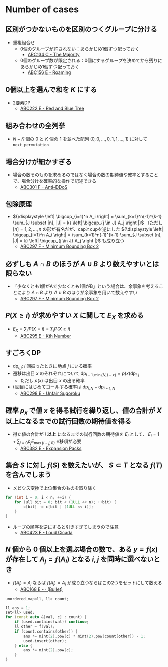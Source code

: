 # Number of cases

## 区別がつかないものを区別のつくグループに分ける
- 重複組合せ
  - 0個のグループが許されない：あらかじめ1個ずつ配っておく
    - [ARC134 C - The Majority](https://atcoder.jp/contests/arc134/tasks/arc134_c)
  - 0個のグループ数が限定される：0個にするグループを決めてから残りにあらかじめ1個ずつ配っておく
    - [ABC156 E - Roaming](https://atcoder.jp/contests/abc156/tasks/abc156_e)

## 0個以上を選んで和を $K$ にする
- 2要素DP
  - [ABC222 E - Red and Blue Tree](https://atcoder.jp/contests/abc222/tasks/abc222_e)

## 組み合わせの全列挙
- $N-K$ 個の $0$ と $K$ 個の $1$ を並べた配列 $(0, 0, \dots, 0, 1, 1, \dots, 1)$ に対して`next_permutation`

## 場合分けが細かすぎる
- 場合の数そのものを求めるのではなく場合の数の期待値や確率とすることで、場合分けを確率的な操作で記述できる
  - [ABC301 F - Anti-DDoS](https://atcoder.jp/contests/abc301/tasks/abc301_f)

## 包除原理
- ${\displaystyle \left| \bigcup_{i=1}^n A_i \right| = \sum_{k=1}^n(-1)^{k-1} \sum_{J \subset [n], |J| = k} \left| \bigcap_{j \in J} A_j \right |}$ （ただし $[n] = {1, 2, \dots, n}$ の形が有名だが、capとcupを逆にした ${\displaystyle \left| \bigcap_{i=1}^n A_i \right| = \sum_{k=1}^n(-1)^{k-1} \sum_{J \subset [n], |J| = k} \left| \bigcup_{j \in J} A_j \right |}$ も成り立つ
  - [ABC297 F - Minimum Bounding Box 2](https://atcoder.jp/contests/abc297/tasks/abc297_f)

## 必ずしも $A \cap B$ のほうが $A \cup B$ より数えやすいとは限らない
- 「少なくとも1個がAで少なくとも1個がB」という場合は、余事象を考えることにより $A \cap B$ より $A \cup B$ のほうが余事象を用いて数えやすい
  - [ABC297 F - Minimum Bounding Box 2](https://atcoder.jp/contests/abc297/tasks/abc297_f)

## $P(X \geq i)$ が求めやすい $X$ に関して $E_X$ を求める
- $E_X = \sum_{i} iP(X=i) = \sum_i P(X \geq i)$
  - [ABC295 E - Kth Number](https://atcoder.jp/contests/abc295/tasks/abc295_e)

## すごろくDP
- $\mathrm{dp}_{i,j}:$ $i$ 回振ったときに地点 $j$ にいる確率
- 遷移は出目 $x$ のそれぞれについて $\mathrm{dp}_{i+1,\min \{ N, j+x \}} = p(x) \mathrm{dp}_{i,j}$
  - ただし $p(x)$ は出目 $x$ の出る確率
- $i$ 回目にはじめてゴールする確率は $\mathrm{dp}_{i,N} - \mathrm{dp}_{i-1,N}$
  - [ABC298 E - Unfair Sugoroku](https://atcoder.jp/contests/abc298/tasks/abc298_e)

## 確率 $p_x$ で値 $x$ を得る試行を繰り返し、値の合計が $X$ 以上になるまでの試行回数の期待値を得る
- 得た値の合計が $i$ **以上** になるまでの試行回数の期待値を $E_i$ として、 $E_i = 1 + \sum_{j=0} p_j E_{\max \{ i-j, 0 \}}$ ※移項が必要
  - [ABC382 E - Expansion Packs](https://atcoder.jp/contests/abc382/tasks/abc382_e)

## 集合 $S$ に対し $f(S)$ を数えたいが、 $S \subset T$ となる $f(T)$ を含んでしまう
- メビウス変換で上位集合のものを取り除く

```cpp
for (int i = 0; i < n; ++i) {
    for (ull bit = 0; bit < (1ULL << n); ++bit) {
        c[bit] -= c[bit | (1ULL << i)];
    }
}
```

- ループの順序を逆にすると引きすぎてしまうので注意
  - [ABC423 F - Loud Cicada](https://atcoder.jp/contests/abc423/tasks/abc423_f)


## $N$ 個から $0$ 個以上を選ぶ場合の数で、ある $y = f(x)$ が存在して $A_j = f(A_i)$ となる $i, j$ を同時に選べないとき
- $f(A_i) = A_j$ ならば $f(A_j) = A_i$ が成り立つならばこの2つをセットにして数える
  - [ABC168 E - ∙ (Bullet)](https://atcoder.jp/contests/abc168/tasks/abc168_e)

```cpp
unordered_map<ll, ll> count;

ll ans = 1;
set<ll> used;
for (const auto &[val, c] : count) {
    if (used.contains(val)) continue;
    ll other = f(val);
    if (count.contains(other)) {
        ans *= mint(2).pow(c) * mint(2).pow(count[other]) - 1;
        used.insert(other);
    } else {
        ans *= mint(2).pow(c);
    }
}
```